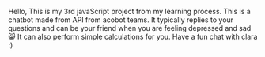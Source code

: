 Hello, This is my 3rd javaScript project from my learning process. 
This is a chatbot made from API from acobot teams. 
It typically replies to your questions and can be your friend when you are feeling depressed and sad 😸
It can also perform simple calculations for you. 
Have a fun chat with clara :)
